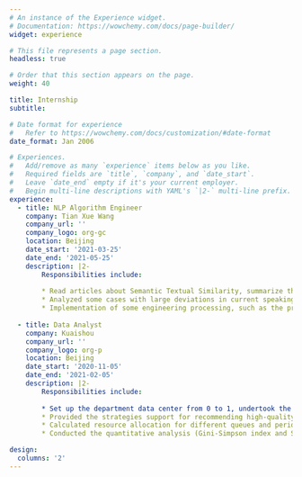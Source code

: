 ```yaml
---
# An instance of the Experience widget.
# Documentation: https://wowchemy.com/docs/page-builder/
widget: experience

# This file represents a page section.
headless: true

# Order that this section appears on the page.
weight: 40

title: Internship
subtitle:

# Date format for experience
#   Refer to https://wowchemy.com/docs/customization/#date-format
date_format: Jan 2006

# Experiences.
#   Add/remove as many `experience` items below as you like.
#   Required fields are `title`, `company`, and `date_start`.
#   Leave `date_end` empty if it's your current employer.
#   Begin multi-line descriptions with YAML's `|2-` multi-line prefix.
experience:
  - title: NLP Algorithm Engineer
    company: Tian Xue Wang
    company_url: ''
    company_logo: org-gc
    location: Beijing
    date_start: '2021-03-25'
    date_end: '2021-05-25'
    description: |2-
        Responsibilities include:
        
        * Read articles about Semantic Textual Similarity, summarize the algorithms that are accurate and easy to engineer (e.g. Sentence-BERT), and implement them for oral scoring
        * Analyzed some cases with large deviations in current speaking scores and conduct bad case analysis
        * Implementation of some engineering processing, such as the production of net modules and pre-processing of language model
        
  - title: Data Analyst
    company: Kuaishou
    company_url: ''
    company_logo: org-p
    location: Beijing
    date_start: '2020-11-05'
    date_end: '2021-02-05'
    description: |2-
        Responsibilities include:
        
        * Set up the department data center from 0 to 1, undertook the initial work of data development, met the data requirements of the department: utilizing SQL to retrieve data from Hive and completing over 1,500 SQL queries, wrote the SQL template, and created the corresponding visual Kanban to support the unified and efficient data queries and statistics, and standardized data caliber
        * Provided the strategies support for recommending high-quality works to the operation side, and developed appropriate public release strategy based on the characteristics of the published works of different secondary vertical classes
        * Calculated resource allocation for different queues and periods around the internal resource pool of the department, optimized the code and configured a fitted engine
        * Conducted the quantitative analysis (Gini-Simpson index and Shannon-Wiener index) for the ecological diversity of the primary vertical classes to prevent the recommendation system from being good at working out an optimal local solution that resulted in the ‘Matthew effect’ of distribution

design:
  columns: '2'
---
```

